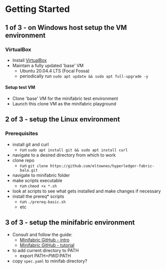 # Getting Started

## 1 of 3 - on Windows host setup the VM environment

### VirtualBox
- Install [VirtualBox](https://www.virtualbox.org/)
- Maintain a fully updated 'base' VM
    - Ubuntu 20.04.4 LTS (Focal Fossa)
    - periodically run `sudo apt update && sudo apt full-upgrade -y`

#### Setup test VM
- Clone 'base' VM for the minifabric test environment
- Launch this clone VM as the minifabric playground

## 2 of 3 - setup the Linux environment

### Prerequisites
- install git and curl
    - run `sudo apt install git && sudo apt install curl`
- navigate to a desired directory from which to work
- clone repo
    - run `git clone https://github.com/eltownes/hyperledger-fabric-bala.git`
- navigate to minifabric folder
- make scripts executable
    - run `chmod +x *.sh`
- look at scripts to see what gets installed and make changes if necessary
- install the prereq* scripts
    - run `./prereq-basic.sh`
    - etc

## 3 of 3 - setup the minifabric environment

- Consult and follow the guide:
    - [Minifabric GitHub - intro](https://github.com/hyperledger-labs/minifabric)
    - [Minifabric GitHub - tutorial](https://github.com/hyperledger-labs/minifabric/blob/main/docs/README.md)
- to add current directory to PATH
    - export PATH=${PWD}:$PATH
- copy `spec.yaml` to minifab directory?

